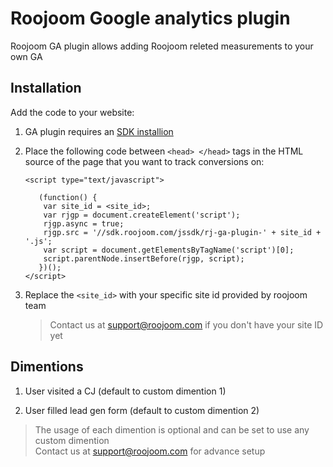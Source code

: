 Roojoom Google analytics plugin
========================
Roojoom GA plugin allows adding Roojoom releted measurements to your own GA 

Installation
-------------

Add the code to your website: 

1. GA plugin requires an [SDK installion](/install)

2. Place the following code between ```<head> </head>``` tags in the HTML source of the page that you want to track conversions on:
	```
	<script type="text/javascript">

	   (function() {
		var site_id = <site_id>;
		var rjgp = document.createElement('script');
		rjgp.async = true;
		rjgp.src = '//sdk.roojoom.com/jssdk/rj-ga-plugin-' + site_id + '.js';
		var script = document.getElementsByTagName('script')[0];
		script.parentNode.insertBefore(rjgp, script);
	   })();
	</script>
	```

3. Replace the ```<site_id>``` with your specific site id provided by roojoom team
	> Contact us at [support@roojoom.com](support@roojoom.com) if you don't have your site ID yet
	

Dimentions
----------

1. User visited a CJ (default to custom dimention 1) 
  
2. User filled lead gen form (default to custom dimention 2) 
  	
> The usage of each dimention is optional and can be set to use any custom dimention	
> Contact us at [support@roojoom.com](support@roojoom.com) for advance setup
